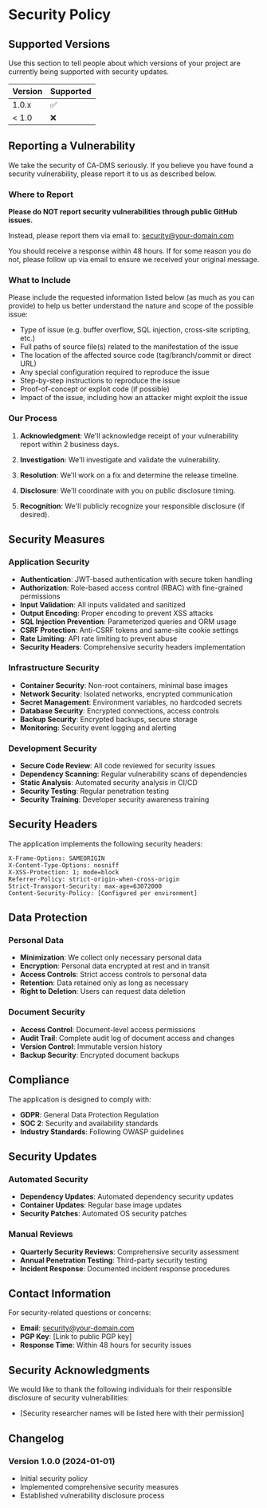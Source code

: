 # Security Policy

## Supported Versions

Use this section to tell people about which versions of your project are currently being supported with security updates.

| Version | Supported          |
| ------- | ------------------ |
| 1.0.x   | :white_check_mark: |
| < 1.0   | :x:                |

## Reporting a Vulnerability

We take the security of CA-DMS seriously. If you believe you have found a security vulnerability, please report it to us as described below.

### Where to Report

**Please do NOT report security vulnerabilities through public GitHub issues.**

Instead, please report them via email to: security@your-domain.com

You should receive a response within 48 hours. If for some reason you do not, please follow up via email to ensure we received your original message.

### What to Include

Please include the requested information listed below (as much as you can provide) to help us better understand the nature and scope of the possible issue:

* Type of issue (e.g. buffer overflow, SQL injection, cross-site scripting, etc.)
* Full paths of source file(s) related to the manifestation of the issue
* The location of the affected source code (tag/branch/commit or direct URL)
* Any special configuration required to reproduce the issue
* Step-by-step instructions to reproduce the issue
* Proof-of-concept or exploit code (if possible)
* Impact of the issue, including how an attacker might exploit the issue

### Our Process

1. **Acknowledgment**: We'll acknowledge receipt of your vulnerability report within 2 business days.

2. **Investigation**: We'll investigate and validate the vulnerability.

3. **Resolution**: We'll work on a fix and determine the release timeline.

4. **Disclosure**: We'll coordinate with you on public disclosure timing.

5. **Recognition**: We'll publicly recognize your responsible disclosure (if desired).

## Security Measures

### Application Security

- **Authentication**: JWT-based authentication with secure token handling
- **Authorization**: Role-based access control (RBAC) with fine-grained permissions  
- **Input Validation**: All inputs validated and sanitized
- **Output Encoding**: Proper encoding to prevent XSS attacks
- **SQL Injection Prevention**: Parameterized queries and ORM usage
- **CSRF Protection**: Anti-CSRF tokens and same-site cookie settings
- **Rate Limiting**: API rate limiting to prevent abuse
- **Security Headers**: Comprehensive security headers implementation

### Infrastructure Security

- **Container Security**: Non-root containers, minimal base images
- **Network Security**: Isolated networks, encrypted communication
- **Secret Management**: Environment variables, no hardcoded secrets
- **Database Security**: Encrypted connections, access controls
- **Backup Security**: Encrypted backups, secure storage
- **Monitoring**: Security event logging and alerting

### Development Security

- **Secure Code Review**: All code reviewed for security issues
- **Dependency Scanning**: Regular vulnerability scans of dependencies
- **Static Analysis**: Automated security analysis in CI/CD
- **Security Testing**: Regular penetration testing
- **Security Training**: Developer security awareness training

## Security Headers

The application implements the following security headers:

```
X-Frame-Options: SAMEORIGIN
X-Content-Type-Options: nosniff
X-XSS-Protection: 1; mode=block
Referrer-Policy: strict-origin-when-cross-origin
Strict-Transport-Security: max-age=63072000
Content-Security-Policy: [Configured per environment]
```

## Data Protection

### Personal Data

- **Minimization**: We collect only necessary personal data
- **Encryption**: Personal data encrypted at rest and in transit
- **Access Controls**: Strict access controls to personal data
- **Retention**: Data retained only as long as necessary
- **Right to Deletion**: Users can request data deletion

### Document Security

- **Access Control**: Document-level access permissions
- **Audit Trail**: Complete audit log of document access and changes
- **Version Control**: Immutable version history
- **Backup Security**: Encrypted document backups

## Compliance

The application is designed to comply with:

- **GDPR**: General Data Protection Regulation
- **SOC 2**: Security and availability standards
- **Industry Standards**: Following OWASP guidelines

## Security Updates

### Automated Security

- **Dependency Updates**: Automated dependency security updates
- **Container Updates**: Regular base image updates
- **Security Patches**: Automated OS security patches

### Manual Reviews

- **Quarterly Security Reviews**: Comprehensive security assessment
- **Annual Penetration Testing**: Third-party security testing
- **Incident Response**: Documented incident response procedures

## Contact Information

For security-related questions or concerns:

- **Email**: security@your-domain.com
- **PGP Key**: [Link to public PGP key]
- **Response Time**: Within 48 hours for security issues

## Security Acknowledgments

We would like to thank the following individuals for their responsible disclosure of security vulnerabilities:

- [Security researcher names will be listed here with their permission]

## Changelog

### Version 1.0.0 (2024-01-01)
- Initial security policy
- Implemented comprehensive security measures
- Established vulnerability disclosure process